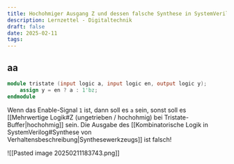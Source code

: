 ```yaml
---
title: Hochohmiger Ausgang Z und dessen falsche Synthese in SystemVerilog
description: Lernzettel - Digitaltechnik
draft: false
date: 2025-02-11
tags:
---
```

## aa
```Verilog
module tristate (input logic a, input logic en, output logic y);
	assign y = en ? a : 1'bz;
endmodule
```
Wenn das Enable-Signal `1` ist, dann soll es `a` sein, sonst soll es [[Mehrwertige Logik#Z (ungetrieben / hochohmig) bei Tristate-Buffer|hochohmig]] sein. Die Ausgabe des [[Kombinatorische Logik in SystemVerilog#Synthese von Verhaltensbeschreibung|Synthesewerkzeugs]] ist falsch!

![[Pasted image 20250211183743.png]]
